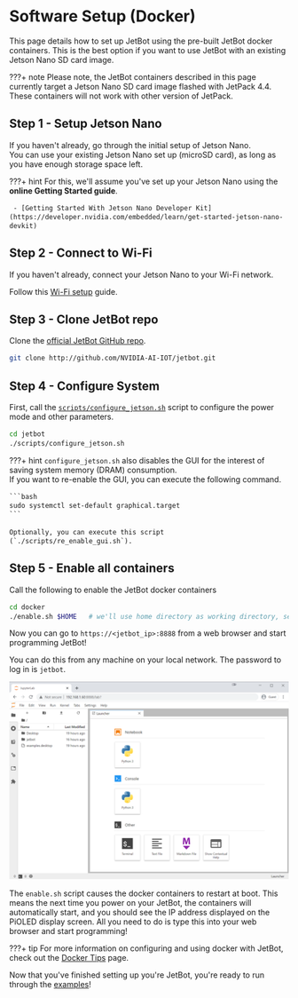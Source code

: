 # Software Setup (Docker)

This page details how to set up JetBot using the pre-built JetBot docker containers. This is the best option if you want to use JetBot with an existing Jetson Nano SD card image.

???+ note
    Please note, the JetBot containers described in this page currently target a Jetson Nano SD card image flashed with JetPack 4.4. These containers will not work with other version of JetPack.


## Step 1 - Setup Jetson Nano

If you haven't already, go through the initial setup of Jetson Nano.<br>
You can use your existing Jetson Nano set up (microSD card), as long as you have enough storage space left.

???+ hint
    For this, we'll assume you've set up your Jetson Nano using the **online Getting Started guide**.
        
     - [Getting Started With Jetson Nano Developer Kit](https://developer.nvidia.com/embedded/learn/get-started-jetson-nano-devkit)

## Step 2 - Connect to Wi-Fi

If you haven't already, connect your Jetson Nano to your Wi-Fi network.

Follow this [Wi-Fi setup](wifi_setup.md) guide.


## Step 3 - Clone JetBot repo

Clone the [official JetBot GitHub repo](https://github.com/NVIDIA-AI-IOT/jetbot).

```bash
git clone http://github.com/NVIDIA-AI-IOT/jetbot.git
```

## Step 4 - Configure System

First, call the [``scripts/configure_jetson.sh``](https://github.com/NVIDIA-AI-IOT/jetbot/blob/master/scripts/configure_jetson.sh) script to configure the power mode and other parameters.

```bash
cd jetbot
./scripts/configure_jetson.sh
```

???+ hint
    `configure_jetson.sh` also disables the GUI for the interest of saving system memory (DRAM) consumption.<br>
    If you want to re-enable the GUI, you can execute the following command.
    
    ```bash
    sudo systemctl set-default graphical.target
    ```
    
    Optionally, you can execute this script (`./scripts/re_enable_gui.sh`). 

## Step 5 - Enable all containers

Call the following to enable the JetBot docker containers 

```bash
cd docker
./enable.sh $HOME   # we'll use home directory as working directory, set this as you please.
```

Now you can go to ``https://<jetbot_ip>:8888`` from a web browser and start programming JetBot!

You can do this from any machine on your local network.  The password to log in is ``jetbot``.

![](../images/docker_jupyter-on-browser.png)

The `enable.sh` script causes the docker containers to restart at boot. This means the next time you power on your JetBot, the containers will automatically start, and you should see the IP address displayed on the PiOLED display screen. All you need to do is type this into your web browser and start programming!

???+ tip
    For more information on configuring and using docker with JetBot, check out the [Docker Tips](../reference/docker_tips.md) page.
    
Now that you've finished setting up you're JetBot, you're ready to run through the [examples](../examples/basic_motion.md)!



